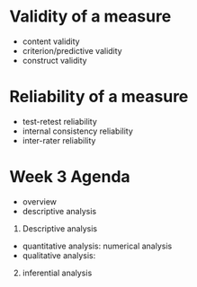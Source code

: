 # Validity of a measure
- content validity
- criterion/predictive validity
- construct validity
# Reliability of a measure
- test-retest reliability
- internal consistency reliability
- inter-rater reliability

# Week 3 Agenda
- overview
- descriptive analysis
1. Descriptive analysis
- quantitative analysis: numerical analysis
- qualitative analysis: 
2. inferential analysis
